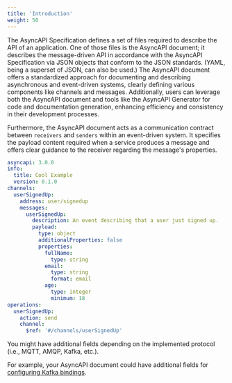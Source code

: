 ```yaml
---
title: 'Introduction'
weight: 50
---
```


The AsyncAPI Specification defines a set of files required to describe the API of an application. One of those files is the AsyncAPI document; it describes the message-driven API in accordance with the AsyncAPI Specification via JSON objects that conform to the JSON standards. (YAML, being a superset of JSON, can also be used.) The AsyncAPI document offers a standardized approach for documenting and describing asynchronous and event-driven systems, clearly defining various components like channels and messages. Additionally, users can leverage both the AsyncAPI document and tools like the AsyncAPI Generator for code and documentation generation, enhancing efficiency and consistency in their development processes.

Furthermore, the AsyncAPI document acts as a communication contract between `receivers` and `senders` within an event-driven system. It specifies the payload content required when a service produces a message and offers clear guidance to the receiver regarding the message's properties.

```YAML
asyncapi: 3.0.0
info:
  title: Cool Example
  version: 0.1.0
channels:
  userSignedUp:
    address: user/signedup
    messages:
      userSignedUp:
        description: An event describing that a user just signed up.
        payload:
          type: object
          additionalProperties: false
          properties:
            fullName:
              type: string
            email:
              type: string
              format: email
            age:
              type: integer
              minimum: 18
operations: 
  userSignedUp:
    action: send
    channel: 
      $ref: '#/channels/userSignedUp'
```

<Remember>
You might have additional fields depending on the implemented protocol (i.e., MQTT, AMQP, Kafka, etc.). 
  
For example, your AsyncAPI document could have additional fields for <a href= "https://github.com/asyncapi/bindings/tree/master/kafka#server-binding-object">configuring Kafka bindings</a>.
</Remember>
